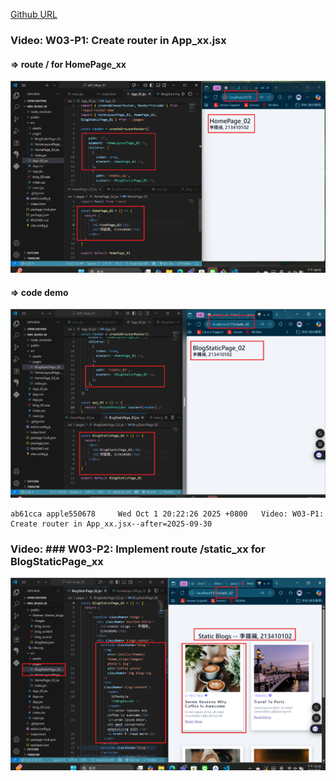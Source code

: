 [Github URL](https://github.com/apple550678/1141-2N-demo-apple-02)

### Video: W03-P1: Create router in App_xx.jsx

#### => route / for HomePage_xx

![](w03-p1-1.png)

#### => code demo

![](w03-p1-2.png)

```
ab61cca apple550678     Wed Oct 1 20:22:26 2025 +0800   Video: W03-P1: Create router in App_xx.jsx--after=2025-09-30
```

### Video: ### W03-P2: Implement route /static_xx for BlogStaticPage_xx

![](w03-p2.png)

```

```
